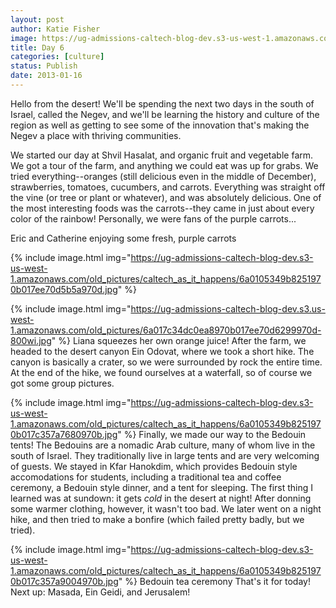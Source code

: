 ```yaml
---
layout: post
author: Katie Fisher
image: https://ug-admissions-caltech-blog-dev.s3-us-west-1.amazonaws.com/old_pictures/caltech_as_it_happens/6a0105349b8251970b017d3f98f598970c.jpg
title: Day 6
categories: [culture]
status: Publish
date: 2013-01-16
---
```


Hello from the desert! We'll be spending the next two days in the south of Israel, called the Negev, and we'll be learning the history and culture of the region as well as getting to see some of the innovation that's making the Negev a place with thriving communities.

We started our day at Shvil Hasalat, and organic fruit and vegetable farm. We got a tour of the farm, and anything we could eat was up for grabs. We tried everything--oranges (still delicious even in the middle of December), strawberries, tomatoes, cucumbers, and carrots. Everything was straight off the vine (or tree or plant or whatever), and was absolutely delicious. One of the most interesting foods was the carrots--they came in just about every color of the rainbow! Personally, we were fans of the purple carrots...

Eric and Catherine enjoying some fresh, purple carrots


{% include image.html img="https://ug-admissions-caltech-blog-dev.s3-us-west-1.amazonaws.com/old_pictures/caltech_as_it_happens/6a0105349b8251970b017ee70d5b5a970d.jpg" %}


{% include image.html img="https://ug-admissions-caltech-blog-dev.s3.us-west-1.amazonaws.com/old_pictures/6a017c34dc0ea8970b017ee70d6299970d-800wi.jpg" %}
Liana squeezes her own orange juice!
After the farm, we headed to the desert canyon Ein Odovat, where we took a short hike. The canyon is basically a crater, so we were surrounded by rock the entire time. At the end of the hike, we found ourselves at a waterfall, so of course we got some group pictures.


{% include image.html img="https://ug-admissions-caltech-blog-dev.s3-us-west-1.amazonaws.com/old_pictures/caltech_as_it_happens/6a0105349b8251970b017c357a7680970b.jpg" %}
Finally, we made our way to the Bedouin tents! The Bedouins are a nomadic Arab culture, many of whom live in the south of Israel. They traditionally live in large tents and are very welcoming of guests. We stayed in Kfar Hanokdim, which provides Bedouin style accomodations for students, including a traditional tea and coffee ceremony, a Bedouin style dinner, and a tent for sleeping. The first thing I learned was at sundown: it gets *cold* in the desert at night! After donning some warmer clothing, however, it wasn't too bad. We later went on a night hike, and then tried to make a bonfire (which failed pretty badly, but we tried).


{% include image.html img="https://ug-admissions-caltech-blog-dev.s3-us-west-1.amazonaws.com/old_pictures/caltech_as_it_happens/6a0105349b8251970b017c357a9004970b.jpg" %}
Bedouin tea ceremony
That's it for today! Next up: Masada, Ein Geidi, and Jerusalem!
